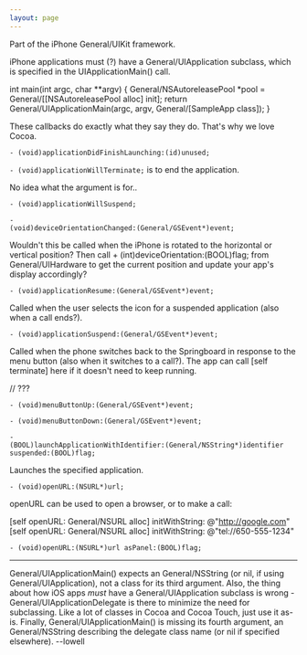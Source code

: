 ```yaml
---
layout: page
---
```




Part of the iPhone General/UIKit framework.

iPhone applications must (?) have a General/UIApplication subclass, which is specified in the UIA<nowiki/>pplicationMain() call.

    
int main(int argc, char **argv)
{
    General/NSAutoreleasePool *pool = General/[[NSAutoreleasePool alloc] init];
    return General/UIApplicationMain(argc, argv, General/[SampleApp class]);
}


These callbacks do exactly what they say they do. That's why we love Cocoa.

<code>- (void)applicationDidFinishLaunching:(id)unused;</code>

<code>- (void)applicationWillTerminate;</code>
is to end the application.

No idea what the argument is for..

<code>- (void)applicationWillSuspend;</code>

<code>- (void)deviceOrientationChanged:(General/GSEvent*)event;</code>

Wouldn't this be called when the iPhone is rotated to the horizontal or vertical position? Then call + (int)deviceOrientation:(BOOL)flag; from General/UIHardware to get the current position and update your app's display accordingly?

<code>- (void)applicationResume:(General/GSEvent*)event;</code>

Called when the user selects the icon for a suspended application (also when a call ends?).

<code>- (void)applicationSuspend:(General/GSEvent*)event;</code>

Called when the phone switches back to the Springboard in response to the menu button (also when it switches to a call?). The app can call [self terminate] here if it doesn't need to keep running.

// ???

<code>- (void)menuButtonUp:(General/GSEvent*)event;</code>

<code>- (void)menuButtonDown:(General/GSEvent*)event;</code>

<code>- (BOOL)launchApplicationWithIdentifier:(General/NSString*)identifier suspended:(BOOL)flag;</code>

Launches the specified application.

<code>- (void)openURL:(NSURL*)url;</code>

openURL can be used to open a browser, or to make a call:

    
[self openURL: General/NSURL alloc] initWithString: @"http://google.com"
[self openURL: General/NSURL alloc] initWithString: @"tel://650-555-1234"


<code>- (void)openURL:(NSURL*)url asPanel:(BOOL)flag;</code>

----

General/UIApplicationMain() expects an General/NSString (or nil, if using General/UIApplication), not a class for its third argument. Also, the thing about how iOS apps *must* have a General/UIApplication subclass is wrong - General/UIApplicationDelegate is there to minimize the need for subclassing. Like a lot of classes in Cocoa and Cocoa Touch, just use it as-is. Finally, General/UIApplicationMain() is missing its fourth argument, an General/NSString describing the delegate class name (or nil if specified elsewhere). --lowell